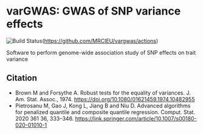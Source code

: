 # varGWAS: GWAS of SNP variance effects

<!-- badges: start -->
![Build Status](https://github.com/MRCIEU/varGWAS/actions/workflows/test.yml/badge.svg)(https://github.com/MRCIEU/vargwas/actions)
<!-- badges: end -->

Software to perform genome-wide association study of SNP effects on trait variance

## Citation

- Brown M and Forsythe A. Robust tests for the equality of variances. J. Am. Stat. Assoc., 1974. <https://doi.org/10.1080/01621459.1974.10482955>
- Pietrosanu M, Gao J, Kong L, Jiang B and Niu D. Advanced algorithms for penalized quantile and composite quantile regression. Comput. Stat. 2020 361 36, 333–346. <https://link.springer.com/article/10.1007/s00180-020-01010-1>